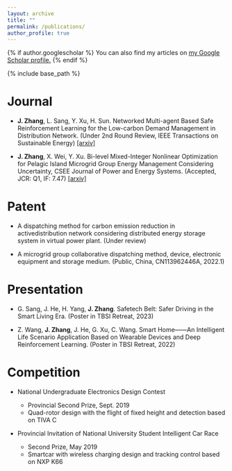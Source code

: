 ```yaml
---
layout: archive
title: ""
permalink: /publications/
author_profile: true
---
```


{% if author.googlescholar %}
  You can also find my articles on <u><a href="{{author.googlescholar}}">my Google Scholar profile</a>.</u>
{% endif %}

{% include base_path %}

<!-- {% for post in site.publications reversed %}
  {% include archive-single.html %}
{% endfor %} -->

Journal
======
* **J. Zhang**, L. Sang, Y. Xu, H. Sun. Networked Multi-agent Based Safe Reinforcement Learning for the Low-carbon Demand Management in Distribution Network. (Under 2nd Round Review, IEEE Transactions on Sustainable Energy) [[arxiv]](https://arxiv.org/abs/2311.15594)

* **J. Zhang**, X. Wei, Y. Xu. Bi-level Mixed-Integer Nonlinear Optimization for Pelagic Island Microgrid Group Energy Management Considering Uncertainty, CSEE Journal of Power and Energy Systems. (Accepted, JCR: Q1, IF: 7.47) [[arxiv]](https://arxiv.org/abs/2311.15517)

Patent
======
* A dispatching method for carbon emission reduction in activedistribution network considering distributed energy storage system in virtual power plant. (Under review)

* A microgrid group collaborative dispatching method, device, electronic equipment and storage medium. (Public, China, CN113962446A, 2022.1)

Presentation
======
* G. Sang, J. He, H. Yang, **J. Zhang**. Safetech Belt: Safer Driving in the Smart Living Era. (Poster in TBSI Retreat, 2023)

* Z. Wang, **J. Zhang**, J. He, G. Xu, C. Wang. Smart Home——An Intelligent Life Scenario Application Based on Wearable Devices and Deep Reinforcement Learning. (Poster in TBSI Retreat, 2022)

Competition
======
* National Undergraduate Electronics Design Contest
  * Provincial Second Prize, Sept. 2019
  * Quad-rotor design with the flight of fixed height and detection based on TIVA C

* Provincial Invitation of National University Student Intelligent Car Race
  * Second Prize, May 2019
  * Smartcar with wireless charging design and tracking control based on NXP K66